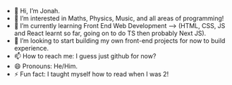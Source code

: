 - 👋 Hi, I’m Jonah.
- 👀 I’m interested in Maths, Physics, Music, and all areas of programming!
- 🌱 I’m currently learning Front End Web Development --> (HTML, CSS, JS and React learnt so far, going on to do TS then probably Next JS).
- 💞️ I’m looking to start building my own front-end projects for now to build experience.
- 📫 How to reach me: I guess just github for now?
- 😄 Pronouns: He/Him.
- ⚡ Fun fact: I taught myself how to read when I was 2!

<!---
JoJoJo-JoJoJo/JoJoJo-JoJoJo is a ✨ special ✨ repository because its `README.md` (this file) appears on your GitHub profile.
You can click the Preview link to take a look at your changes.
--->
